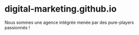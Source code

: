 # digital-marketing.github.io
Nous sommes une agence intégrée menée par des pure-players passionnés !
